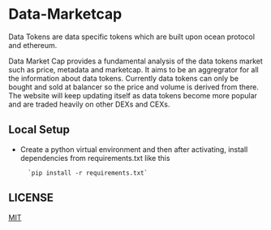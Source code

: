 # Data-Marketcap
Data Tokens are data specific tokens which are built upon ocean protocol and ethereum.

Data Market Cap provides a fundamental analysis of the data tokens market such as price, metadata and marketcap. It aims to be an aggregrator for all the information about data tokens. Currently data tokens can only be bought and sold at balancer so the price and volume is derived from there. The website will keep updating itself as data tokens become more popular and are traded heavily on other DEXs and CEXs.

## Local Setup
- Create a python virtual environment and then after activating, install dependencies from requirements.txt like this
    
        `pip install -r requirements.txt`


## LICENSE
[MIT](https://github.com/nanspro/data-marketcap/blob/master/LICENSE)
